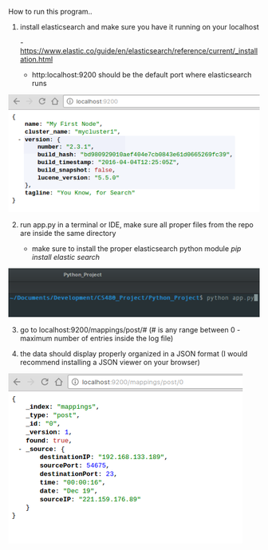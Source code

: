 How to run this program..

1. install elasticsearch and make sure you have it running on your localhost

	-https://www.elastic.co/guide/en/elasticsearch/reference/current/_installation.html

	- http:localhost:9200 should be the default port where elasticsearch runs

![Alt text](/README_images/localhost.png?raw=true "Localhost")

2. run app.py in a terminal or IDE, make sure all proper files from the repo are inside the same directory

	- make sure to install the proper elasticsearch python module *pip install elastic search*

![Alt text](/README_images/terminal.png?raw=true "Terminal")

3. go to localhost:9200/mappings/post/# (# is any range between 0 - maximum number of entries inside the log file)

4. the data should display properly organized in a JSON format (I would recommend installing a JSON viewer on your browser)

![Alt text](/README_images/api.png?raw=true "API")
